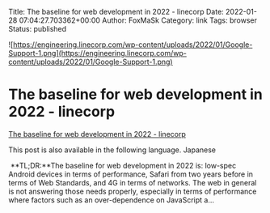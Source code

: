 Title: The baseline for web development in 2022 - linecorp
Date: 2022-01-28 07:04:27.703362+00:00
Author: FoxMaSk 
Category: link
Tags: browser
Status: published


![https://engineering.linecorp.com/wp-content/uploads/2022/01/Google-Support-1.png](https://engineering.linecorp.com/wp-content/uploads/2022/01/Google-Support-1.png)


# The baseline for web development in 2022 - linecorp

[The baseline for web development in 2022 - linecorp](https://engineering.linecorp.com/en/blog/the-baseline-for-web-development-in-2022/)



This post is also available in the following language. Japanese

 **TL;DR:**The baseline for web development in 2022 is: low-spec Android
devices in terms of performance, Safari from two years before in terms
of Web Standards, and 4G in terms of networks. The web in general is not
answering those needs properly, especially in terms of performance where
factors such as an over-dependence on JavaScript a...


